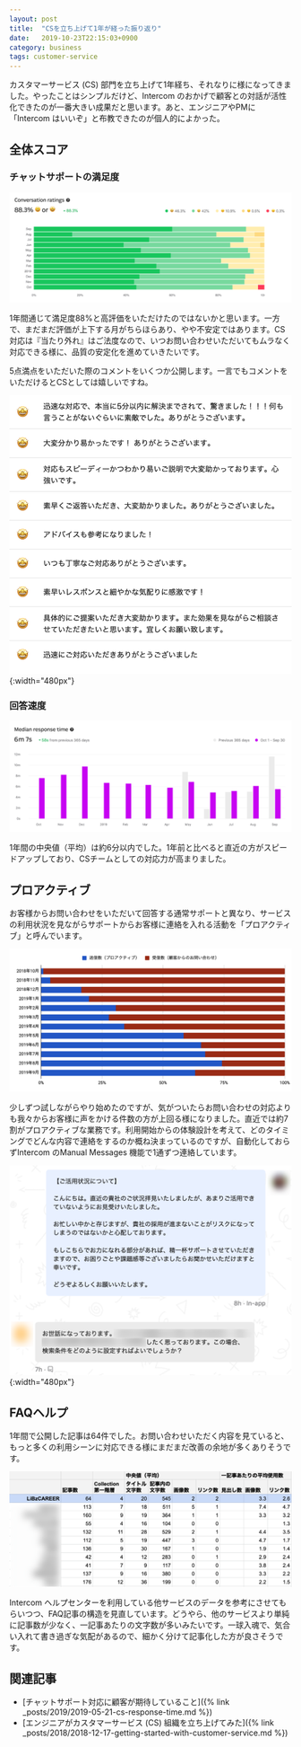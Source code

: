 ```yaml
---
layout: post
title:  "CSを立ち上げて1年が経った振り返り"
date:   2019-10-23T22:15:03+0900
category: business
tags: customer-service
---
```


カスタマーサービス (CS) 部門を立ち上げて1年経ち、それなりに様になってきました。やったことはシンプルだけど、Intercom のおかげで顧客との対話が活性化できたのが一番大きい成果だと思います。あと、エンジニアやPMに「Intercom はいいぞ」と布教できたのが個人的によかった。


## 全体スコア

### チャットサポートの満足度

![満足度](/img/posts/2019/2019-10-23-conversation-ratings.png)

1年間通じて満足度88%と高評価をいただけたのではないかと思います。一方で、まだまだ評価が上下する月がちらほらあり、やや不安定ではあります。CS対応は『当たり外れ』はご法度なので、いつお問い合わせいただいてもムラなく対応できる様に、品質の安定化を進めていきたいです。

5点満点をいただいた際のコメントをいくつか公開します。一言でもコメントをいただけるとCSとしては嬉しいですね。

![評価回答率](/img/posts/2019/2019-10-23-conversation-rating-remark.png){:width="480px"}


### 回答速度

![レスポンス](/img/posts/2019/2019-10-23-median-response-time.png)

1年間の中央値（平均）は約6分以内でした。1年前と比べると直近の方がスピードアップしており、CSチームとしての対応力が高まりました。


## プロアクティブ

お客様からお問い合わせをいただいて回答する通常サポートと異なり、サービスの利用状況を見ながらサポートからお客様に連絡を入れる活動を「プロアクティブ」と呼んでいます。

![プロアクティブ比率](/img/posts/2019/2019-10-23-proactive-ratio.png)

少しずつ試しながらやり始めたのですが、気がついたらお問い合わせの対応よりも我々からお客様に声をかける件数の方が上回る様になりました。直近では約7割がプロアクティブな業務です。利用開始からの体験設計を考えて、どのタイミングでどんな内容で連絡をするのか概ね決まっているのですが、自動化しておらずIntercom のManual Messages 機能で1通ずつ連絡しています。

![プロアクティブ連絡事例](/img/posts/2019/2019-10-23-proactive-message.png){:width="480px"}


## FAQヘルプ

1年間で公開した記事は64件でした。お問い合わせいただく内容を見ていると、もっと多くの利用シーンに対応できる様にまだまだ改善の余地が多くありそうです。

![FAQ分析](/img/posts/2019/2019-10-23-articles-structure.png)

Intercom ヘルプセンターを利用している他サービスのデータを参考にさせてもらいつつ、FAQ記事の構造を見直しています。どうやら、他のサービスより単純に記事数が少なく、一記事あたりの文字数が多いみたいです。一球入魂で、気合い入れて書き過ぎな気配があるので、細かく分けて記事化した方が良さそうです。


## 関連記事

- [チャットサポート対応に顧客が期待していること]({% link _posts/2019/2019-05-21-cs-response-time.md %})
- [エンジニアがカスタマーサービス (CS) 組織を立ち上げてみた]({% link _posts/2018/2018-12-17-getting-started-with-customer-service.md %})
